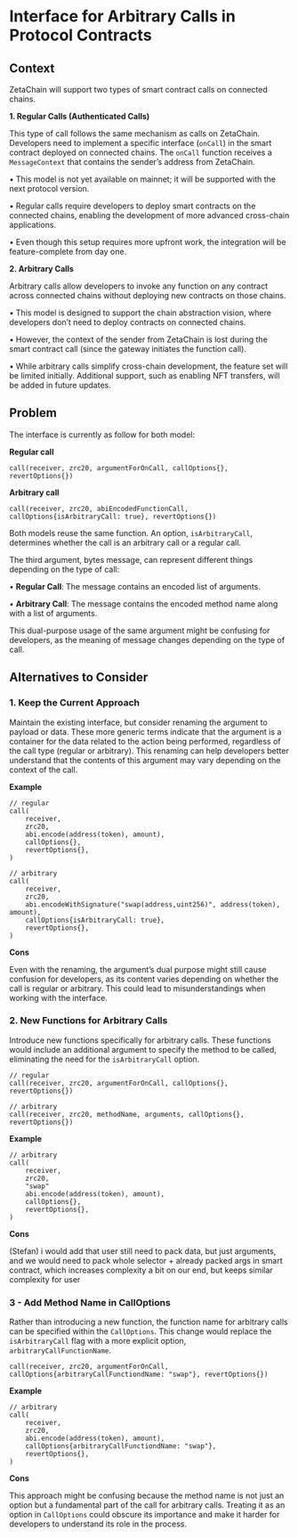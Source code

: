 # Interface for Arbitrary Calls in Protocol Contracts

## **Context**

ZetaChain will support two types of smart contract calls on connected chains.

**1. Regular Calls (Authenticated Calls)**

This type of call follows the same mechanism as calls on ZetaChain. Developers need to implement a specific interface (`onCall`) in the smart contract deployed on connected chains. The `onCall` function receives a `MessageContext` that contains the sender’s address from ZetaChain.

•	This model is not yet available on mainnet; it will be supported with the next protocol version.

•	Regular calls require developers to deploy smart contracts on the connected chains, enabling the development of more advanced cross-chain applications.

•	Even though this setup requires more upfront work, the integration will be feature-complete from day one.

**2. Arbitrary Calls**

Arbitrary calls allow developers to invoke any function on any contract across connected chains without deploying new contracts on those chains.

•	This model is designed to support the chain abstraction vision, where developers don’t need to deploy contracts on connected chains.

•	However, the context of the sender from ZetaChain is lost during the smart contract call (since the gateway initiates the function call).

•	While arbitrary calls simplify cross-chain development, the feature set will be limited initially. Additional support, such as enabling NFT transfers, will be added in future updates.

## Problem

The interface is currently as follow for both model:

**Regular call**

```solidity
call(receiver, zrc20, argumentForOnCall, callOptions{}, revertOptions{})
```

**Arbitrary call**

```solidity
call(receiver, zrc20, abiEncodedFunctionCall, callOptions{isArbitraryCall: true}, revertOptions{})
```

Both models reuse the same function. An option, `isArbitraryCall`, determines whether the call is an arbitrary call or a regular call.

The third argument, bytes message, can represent different things depending on the type of call:

•	**Regular Call**: The message contains an encoded list of arguments.

•	**Arbitrary Call**: The message contains the encoded method name along with a list of arguments.

This dual-purpose usage of the same argument might be confusing for developers, as the meaning of message changes depending on the type of call.

## Alternatives to Consider

### **1. Keep the Current Approach**

Maintain the existing interface, but consider renaming the argument to payload or data. These more generic terms indicate that the argument is a container for the data related to the action being performed, regardless of the call type (regular or arbitrary). This renaming can help developers better understand that the contents of this argument may vary depending on the context of the call.

**Example**

```solidity
// regular
call(
	receiver,
	zrc20,
	abi.encode(address(token), amount),
	callOptions{},
	revertOptions{},
)

// arbitrary
call(
	receiver,
	zrc20,
	abi.encodeWithSignature("swap(address,uint256)", address(token), amount),
	callOptions{isArbitraryCall: true},
	revertOptions{},
)
```

**Cons**

Even with the renaming, the argument’s dual purpose might still cause confusion for developers, as its content varies depending on whether the call is regular or arbitrary. This could lead to misunderstandings when working with the interface.

### **2. New Functions for Arbitrary Calls**

Introduce new functions specifically for arbitrary calls. These functions would include an additional argument to specify the method to be called, eliminating the need for the `isArbitraryCall` option.

```solidity
// regular
call(receiver, zrc20, argumentForOnCall, callOptions{}, revertOptions{})

// arbitrary
call(receiver, zrc20, methodName, arguments, callOptions{}, revertOptions{})
```

**Example**

```solidity
// arbitrary
call(
	receiver,
	zrc20,
	"swap"
	abi.encode(address(token), amount),
	callOptions{},
	revertOptions{},
)
```

**Cons**

(Stefan) i would add that user still need to pack data, but just arguments, and we would need to pack whole selector + already packed args in smart contract, which increases complexity a bit on our end, but keeps similar complexity for user

### **3 - Add Method Name in CallOptions**

Rather than introducing a new function, the function name for arbitrary calls can be specified within the `CallOptions`. This change would replace the `isArbitraryCall` flag with a more explicit option, `arbitraryCallFunctionName`.

```solidity
call(receiver, zrc20, argumentForOnCall, callOptions{arbitraryCallFunctiondName: "swap"}, revertOptions{})
```

**Example**

```solidity
// arbitrary
call(
	receiver,
	zrc20,
	abi.encode(address(token), amount),
	callOptions{arbitraryCallFunctiondName: "swap"},
	revertOptions{},
)
```

**Cons**

This approach might be confusing because the method name is not just an option but a fundamental part of the call for arbitrary calls. Treating it as an option in `CallOptions` could obscure its importance and make it harder for developers to understand its role in the process.